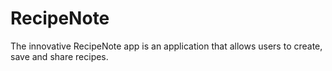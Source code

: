 # RecipeNote
The innovative RecipeNote app is an application that allows users to create, save and share recipes.

